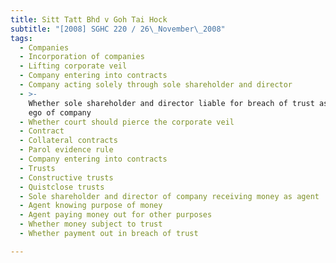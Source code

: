 ```yaml
---
title: Sitt Tatt Bhd v Goh Tai Hock
subtitle: "[2008] SGHC 220 / 26\_November\_2008"
tags:
  - Companies
  - Incorporation of companies
  - Lifting corporate veil
  - Company entering into contracts
  - Company acting solely through sole shareholder and director
  - >-
    Whether sole shareholder and director liable for breach of trust as alter
    ego of company
  - Whether court should pierce the corporate veil
  - Contract
  - Collateral contracts
  - Parol evidence rule
  - Company entering into contracts
  - Trusts
  - Constructive trusts
  - Quistclose trusts
  - Sole shareholder and director of company receiving money as agent
  - Agent knowing purpose of money
  - Agent paying money out for other purposes
  - Whether money subject to trust
  - Whether payment out in breach of trust

---
```


